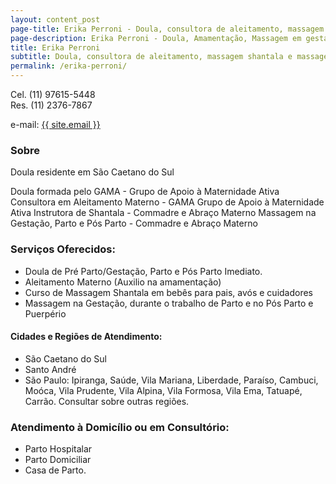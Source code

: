 ```yaml
---
layout: content_post
page-title: Erika Perroni - Doula, consultora de aleitamento, massagem shantala e massagem materna
page-description: Erika Perroni - Doula, Amamentação, Massagem em gestantes e shantala em bebês
title: Erika Perroni
subtitle: Doula, consultora de aleitamento, massagem shantala e massagem materna
permalink: /erika-perroni/
---
```


Cel. (11) 97615-5448  
Res. (11) 2376-7867  
<div class="safe-email">
    e-mail: <a href="mailto:{{ site.encryptedemail }}" onclick="this.href=this.href.replace(/ /g,'')">{{ site.email }}</a>
</div>

### Sobre
Doula residente em São Caetano do Sul

Doula formada pelo GAMA - Grupo de Apoio à Maternidade Ativa
Consultora em Aleitamento Materno - GAMA Grupo de Apoio à Maternidade Ativa
Instrutora de Shantala - Commadre e Abraço Materno
Massagem na Gestação, Parto e Pós Parto - Commadre e Abraço Materno

### Serviços Oferecidos:
- Doula de Pré Parto/Gestação, Parto e Pós Parto Imediato.
- Aleitamento Materno (Auxilio na amamentação)
- Curso de Massagem Shantala em bebês para pais, avós e cuidadores
- Massagem na Gestação, durante o trabalho de Parto e no Pós Parto e Puerpério

#### Cidades e Regiões de Atendimento:
- São Caetano do Sul
- Santo André
- São Paulo: Ipiranga, Saúde, Vila Mariana, Liberdade, Paraíso, Cambuci, Moóca, Vila Prudente, Vila Alpina, Vila Formosa, Vila Ema, Tatuapé, Carrão. Consultar sobre outras regiões.

### Atendimento à Domicílio ou em Consultório:
- Parto Hospitalar
- Parto Domiciliar
- Casa de Parto.
